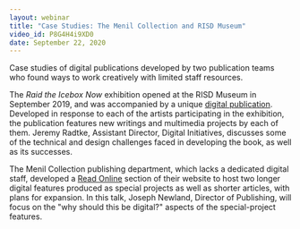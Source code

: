 ```yaml
---
layout: webinar
title: "Case Studies: The Menil Collection and RISD Museum"
video_id: P8G4H4i9XD0
date: September 22, 2020
---
```

Case studies of digital publications developed by two publication teams who found ways to work creatively with limited staff resources.

The *Raid the Icebox Now* exhibition opened at the RISD Museum in September 2019, and was accompanied by a unique [digital publication](https://publications.risdmuseum.org/raid-icebox-now). Developed in response to each of the artists participating in the exhibition, the publication features new writings and multimedia projects by each of them. Jeremy Radtke, Assistant Director, Digital Initiatives, discusses some of the technical and design challenges faced in developing the book, as well as its successes.

The Menil Collection publishing department, which lacks a dedicated digital staff, developed a [Read Online](https://www.menil.org/read) section of their website to host two longer digital features produced as special projects as well as shorter articles, with plans for expansion. In this talk, Joseph Newland, Director of Publishing, will focus on the "why should this be digital?" aspects of the special-project features.
